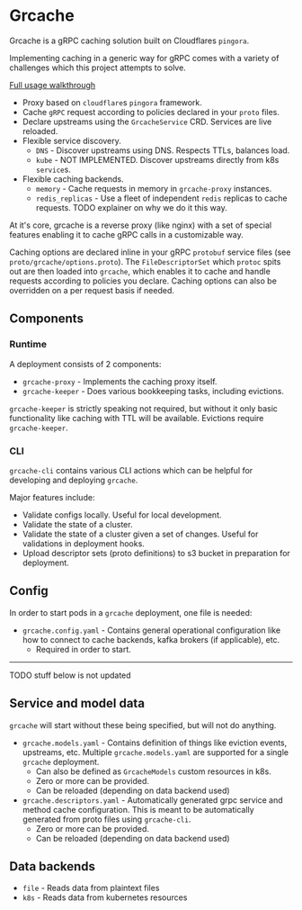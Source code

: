 # Grcache
Grcache is a gRPC caching solution built on Cloudflares `pingora`.

Implementing caching in a generic way for gRPC comes with a variety of
challenges which this project attempts to solve.

[Full usage walkthrough](docs/usage.md)

* Proxy based on `cloudflare`s `pingora` framework.
* Cache `gRPC` request according to policies declared in your `proto` files.
* Declare upstreams using the `GrcacheService` CRD. Services are live reloaded.
* Flexible service discovery.
  * `DNS` - Discover upstreams using DNS. Respects TTLs, balances load.
  * `kube` - NOT IMPLEMENTED. Discover upstreams directly from k8s `service`s.
* Flexible caching backends.
  * `memory` - Cache requests in memory in `grcache-proxy` instances.
  * `redis_replicas` - Use a fleet of independent `redis` replicas to cache requests. TODO explainer on why we do it this way.

At it's core, grcache is a reverse proxy (like nginx) with a set of
special features enabling it to cache gRPC calls in a customizable way.

Caching options are declared inline in your gRPC `protobuf` service files
(see `proto/grcache/options.proto`). The `FileDescriptorSet` which `protoc`
spits out are then loaded into `grcache`, which enables it to cache and
handle requests according to policies you declare. Caching options can
also be overridden on a per request basis if needed.

## Components

### Runtime
A deployment consists of 2 components:
* `grcache-proxy` - Implements the caching proxy itself.
* `grcache-keeper` - Does various bookkeeping tasks, including evictions.

`grcache-keeper` is strictly speaking not required, but without it only
basic functionality like caching with TTL will be available. Evictions
require `grcache-keeper`.

### CLI
`grcache-cli` contains various CLI actions which can be helpful for
developing and deploying `grcache`.

Major features include:
* Validate configs locally. Useful for local development.
* Validate the state of a cluster.
* Validate the state of a cluster given a set of changes. Useful for
  validations in deployment hooks.
* Upload descriptor sets (proto definitions) to s3 bucket in preparation
  for deployment.

## Config
In order to start pods in a `grcache` deployment, one file is needed:
* `grcache.config.yaml` - Contains general operational configuration like
  how to connect to cache backends, kafka brokers (if applicable), etc.
  * Required in order to start.

---

TODO stuff below is not updated

## Service and model data
`grcache` will start without these being specified, but will not do anything.
* `grcache.models.yaml` - Contains definition of things like eviction
  events, upstreams, etc. Multiple `grcache.models.yaml` are supported
  for a single `grcache` deployment.
  * Can also be defined as `GrcacheModels` custom resources in k8s.
  * Zero or more can be provided.
  * Can be reloaded (depending on data backend used)
* `grcache.descriptors.yaml` - Automatically generated grpc service and method
  cache configuration. This is meant to be automatically generated from
  proto files using `grcache-cli`.
  * Zero or more can be provided.
  * Can be reloaded (depending on data backend used)

## Data backends
* `file` - Reads data from plaintext files
* `k8s` - Reads data from kubernetes resources
